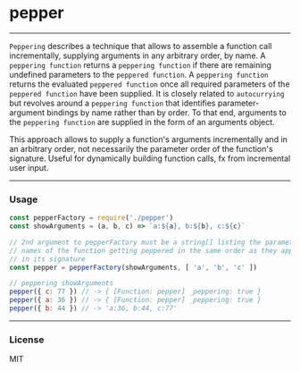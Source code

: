 # pepper

***

`Peppering` describes a technique that allows to assemble a function call incrementally, supplying arguments in any arbitrary order, by name. A `peppering function` returns a `peppering function` if there are remaining undefined parameters to the `peppered function`. A `peppering function` returns the evaluated `peppered function` once all required parameters of the `peppered function` have been supplied. It is closely related to `autocurrying` but revolves around a `peppering function` that identifies parameter-argument bindings by name rather than by order. To that end, arguments to the `peppering function` are supplied in the form of an arguments object.

This approach allows to supply a function's arguments incrementally and in an arbitrary order, not necessarily the parameter order of the function's signature. Useful for dynamically building function calls, fx from incremental user input.

***

### Usage

```js
const pepperFactory = require('./pepper')
const showArguments = (a, b, c) => `a:${a}, b:${b}, c:${c}`

// 2nd argument to pepperFactory must be a string[] listing the parameter
// names of the function getting peppered in the same order as they appear
// in its signature
const pepper = pepperFactory(showArguments, [ 'a', 'b', 'c' ])

// peppering showArguments
pepper({ c: 77 }) // -> { [Function: pepper] _peppering: true }
pepper({ a: 36 }) // -> { [Function: pepper] _peppering: true }
pepper({ b: 44 }) // -> 'a:36, b:44, c:77'
```

***

### License

MIT